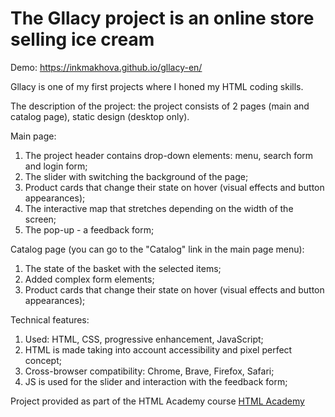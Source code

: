 # The Gllacy project is an online store selling ice cream

Demo: <a href="https://inkmakhova.github.io/gllacy-en/">https://inkmakhova.github.io/gllacy-en/</a>

Gllacy is one of my first projects where I honed my HTML coding skills.

The description of the project: the project consists of 2 pages (main and catalog page), static design (desktop only).

Main page:
1. The project header contains drop-down elements: menu, search form and login form;
2. The slider with switching the background of the page;
3. Product cards that change their state on hover (visual effects and button appearances);
4. The interactive map that stretches depending on the width of the screen;
5. The pop-up - a feedback form;

Catalog page (you can go to the "Catalog" link in the main page menu):
1. The state of the basket with the selected items;
2. Added complex form elements;
3. Product cards that change their state on hover (visual effects and button appearances);

Technical features:
1. Used: HTML, CSS, progressive enhancement, JavaScript;
2. HTML is made taking into account accessibility and pixel perfect concept;
3. Cross-browser compatibility: Chrome, Brave, Firefox, Safari;
5. JS is used for the slider and interaction with the feedback form;

Project provided as part of the HTML Academy course <a href="https://htmlacademy.ru/intensive/htmlcss">HTML Academy</a>
